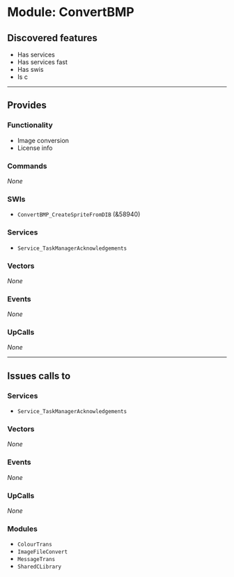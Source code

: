 # Module: ConvertBMP

## Discovered features


* Has services
* Has services fast
* Has swis
* Is c

---

## Provides

### Functionality


* Image conversion
* License info

### Commands


*None*


### SWIs


* `ConvertBMP_CreateSpriteFromDIB` (&58940)


### Services


* `Service_TaskManagerAcknowledgements`


### Vectors


*None*


### Events


*None*


### UpCalls


*None*


---

## Issues calls to

### Services


* `Service_TaskManagerAcknowledgements`


### Vectors


*None*


### Events


*None*


### UpCalls


*None*


### Modules


* `ColourTrans`
* `ImageFileConvert`
* `MessageTrans`
* `SharedCLibrary`


